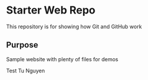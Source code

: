 # Starter Web Repo

This repository is for showing how Git and GitHub work

## Purpose

Sample website with plenty of files for demos

Test Tu Nguyen